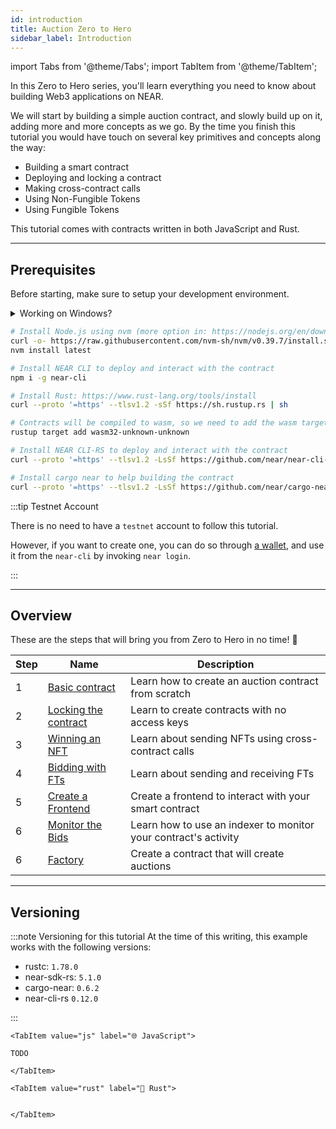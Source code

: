 ```yaml
---
id: introduction
title: Auction Zero to Hero 
sidebar_label: Introduction
---
```


import Tabs from '@theme/Tabs';
import TabItem from '@theme/TabItem';

In this Zero to Hero series, you'll learn everything you need to know about building Web3 applications on NEAR.

We will start by building a simple auction contract, and slowly build up on it, adding more and more concepts as we go. By the time you finish this tutorial you would have touch on several key primitives and concepts along the way:

- Building a smart contract
- Deploying and locking a contract
- Making cross-contract calls
- Using Non-Fungible Tokens
- Using Fungible Tokens 

This tutorial comes with contracts written in both JavaScript and Rust. 

---

## Prerequisites

Before starting, make sure to setup your development environment.

<details>
<summary>Working on Windows?</summary>

  See our blog post [getting started on NEAR using Windows](/blog/getting-started-on-windows) for a step-by-step guide on how to setup WSL and your environment

</details>

<Tabs groupId="code-tabs">
  <TabItem value="js" label="🌐 JavaScript">

```bash
# Install Node.js using nvm (more option in: https://nodejs.org/en/download)
curl -o- https://raw.githubusercontent.com/nvm-sh/nvm/v0.39.7/install.sh | bash
nvm install latest

# Install NEAR CLI to deploy and interact with the contract
npm i -g near-cli
```

</TabItem>

<TabItem value="rust" label="🦀 Rust">

```bash
# Install Rust: https://www.rust-lang.org/tools/install
curl --proto '=https' --tlsv1.2 -sSf https://sh.rustup.rs | sh

# Contracts will be compiled to wasm, so we need to add the wasm target
rustup target add wasm32-unknown-unknown

# Install NEAR CLI-RS to deploy and interact with the contract
curl --proto '=https' --tlsv1.2 -LsSf https://github.com/near/near-cli-rs/releases/latest/download/near-cli-rs-installer.sh | sh

# Install cargo near to help building the contract
curl --proto '=https' --tlsv1.2 -LsSf https://github.com/near/cargo-near/releases/latest/download/cargo-near-installer.sh | sh
```

</TabItem>

</Tabs>

:::tip Testnet Account

There is no need to have a `testnet` account to follow this tutorial.

However, if you want to create one, you can do so through [a wallet](https://testnet.mynearwallet.com), and use it from the `near-cli` by invoking `near login`.

:::




---

## Overview

These are the steps that will bring you from Zero to Hero in no time! 💪

| Step | Name                                   | Description                                                     |
|------|----------------------------------------|-----------------------------------------------------------------|
| 1    | [Basic contract](./1-basic.md)         | Learn how to create an auction contract from scratch            |
| 2    | [Locking the contract](./2-locking.md) | Learn to create contracts with no access keys                   |
| 3    | [Winning an NFT](./3-nft.md)           | Learn about sending NFTs using cross-contract calls             |
| 4    | [Bidding with FTs](./4-ft.md)          | Learn about sending and receiving FTs                           |
| 5    | [Create a Frontend](#)                 | Create a frontend to interact with your smart contract          |
| 6    | [Monitor the Bids](#)                  | Learn how to use an indexer to monitor your contract's activity |
| 6    | [Factory](#)                           | Create a contract that will create auctions                     |

---

## Versioning 

:::note Versioning for this tutorial
At the time of this writing, this example works with the following versions:

- rustc: `1.78.0`
- near-sdk-rs: `5.1.0`
- cargo-near: `0.6.2`
- near-cli-rs `0.12.0`

:::




<Tabs groupId="code-tabs">

    <TabItem value="js" label="🌐 JavaScript">

    TODO

    </TabItem>

    <TabItem value="rust" label="🦀 Rust">


    </TabItem>

</Tabs>
